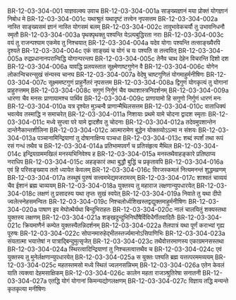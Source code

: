 BR-12-03-304-001  	याज्ञवल्क्य उवाच
BR-12-03-304-001a	साङ्ख्यज्ञानं मया प्रोक्तं योगज्ञानं निबोध मे
BR-12-03-304-001c	यथाश्रुतं यथादृष्टं तत्त्वेन नृपसत्तम
BR-12-03-304-002a	नास्ति साङ्ख्यसमं ज्ञानं नास्ति योगसमं बलम्
BR-12-03-304-002c	तावुभावेकचर्यौ तु उभावनिधनौ स्मृतौ
BR-12-03-304-003a	पृथक्पृथक्तु पश्यन्ति येऽल्पबुद्धिरता नराः
BR-12-03-304-003c	वयं तु राजन्पश्याम एकमेव तु निश्चयात्
BR-12-03-304-004a	यदेव योगाः पश्यन्ति तत्साङ्ख्यैरपि दृश्यते
BR-12-03-304-004c	एकं साङ्ख्यं च योगं च यः पश्यति स तत्त्ववित्
BR-12-03-304-005a	रुद्रप्रधानानपरान्विद्धि योगान्परन्तप
BR-12-03-304-005c	तेनैव चाथ देहेन विचरन्ति दिशो दश
BR-12-03-304-006a	यावद्धि प्रलयस्तात सूक्ष्मेणाष्टगुणेन वै
BR-12-03-304-006c	योगेन लोकान्विचरन्सुखं संन्यस्य चानघ
BR-12-03-304-007a	वेदेषु चाष्टगुणितं योगमाहुर्मनीषिणः
BR-12-03-304-007c	सूक्ष्ममष्टगुणं प्राहुर्नेतरं नृपसत्तम
BR-12-03-304-008a	द्विगुणं योगकृत्यं तु योगानां प्राहुरुत्तमम्
BR-12-03-304-008c	सगुणं निर्गुणं चैव यथाशास्त्रनिदर्शनम्
BR-12-03-304-009a	धारणा चैव मनसः प्राणायामश्च पार्थिव
BR-12-03-304-009c	प्राणायामो हि सगुणो निर्गुणं धारणं मनः
BR-12-03-304-010a	यत्र दृश्येत मुञ्चन्वै प्राणान्मैथिलसत्तम
BR-12-03-304-010c	वाताधिक्यं भवत्येव तस्माद्धि न समाचरेत्
BR-12-03-304-011a	निशायाः प्रथमे यामे चोदना द्वादश स्मृताः
BR-12-03-304-011c	मध्ये सुप्त्वा परे यामे द्वादशैव तु चोदनाः
BR-12-03-304-012a	तदेवमुपशान्तेन दान्तेनैकान्तशीलिना
BR-12-03-304-012c	आत्मारामेण बुद्धेन योक्तव्योऽऽत्मा न संशयः
BR-12-03-304-013a	पञ्चानामिन्द्रियाणां तु दोषानाक्षिप्य पञ्चधा
BR-12-03-304-013c	शब्दं स्पर्शं तथा रूपं रसं गन्धं तथैव च
BR-12-03-304-014a	प्रतिभामपवर्गं च प्रतिसंहृत्य मैथिल
BR-12-03-304-014c	इन्द्रियग्राममखिलं मनस्यभिनिवेश्य ह
BR-12-03-304-015a	मनस्तथैवाहङ्कारे प्रतिष्ठाप्य नराधिप
BR-12-03-304-015c	अहङ्कारं तथा बुद्धौ बुद्धिं च प्रकृतावपि
BR-12-03-304-016a	एवं हि परिसङ्ख्याय ततो ध्यायेत केवलम्
BR-12-03-304-016c	विरजस्कमलं नित्यमनन्तं शुद्धमव्रणम्
BR-12-03-304-017a	तस्थुषं पुरुषं सत्त्वमभेद्यमजरामरम्
BR-12-03-304-017c	शाश्वतं चाव्ययं चैव ईशानं ब्रह्म चाव्ययम्
BR-12-03-304-018a	युक्तस्य तु महाराज लक्षणान्युपधारयेत्
BR-12-03-304-018c	लक्षणं तु प्रसादस्य यथा तृप्तः सुखं स्वपेत्
BR-12-03-304-019a	निवाते तु यथा दीपो ज्वलेत्स्नेहसमन्वितः
BR-12-03-304-019c	निश्चलोर्ध्वशिखस्तद्वद्युक्तमाहुर्मनीषिणः
BR-12-03-304-020a	पाषाण इव मेघोत्थैर्यथा बिन्दुभिराहतः
BR-12-03-304-020c	नालं चालयितुं शक्यस्तथा युक्तस्य लक्षणम्
BR-12-03-304-021a	शङ्खदुन्दुभिनिर्घोषैर्विविधैर्गीतवादितैः
BR-12-03-304-021c	क्रियमाणैर्न कम्पेत युक्तस्यैतन्निदर्शनम्
BR-12-03-304-022a	तैलपात्रं यथा पूर्णं कराभ्यां गृह्य पूरुषः
BR-12-03-304-022c	सोपानमारुहेद्भीतस्तर्ज्यमानोऽसिपाणिभिः
BR-12-03-304-023a	संयतात्मा भयात्तेषां न पात्राद्बिन्दुमुत्सृजेत्
BR-12-03-304-023c	तथैवोत्तरमाणस्य एकाग्रमनसस्तथा
BR-12-03-304-024a	स्थिरत्वादिन्द्रियाणां तु निश्चलत्वात्तथैव च
BR-12-03-304-024c	एवं युक्तस्य तु मुनेर्लक्षणान्युपधारयेत्
BR-12-03-304-025a	स युक्तः पश्यति ब्रह्म यत्तत्परममव्ययम्
BR-12-03-304-025c	महतस्तमसो मध्ये स्थितं ज्वलनसन्निभम्
BR-12-03-304-026a	एतेन केवलं याति त्यक्त्वा देहमसाक्षिकम्
BR-12-03-304-026c	कालेन महता राजञ्श्रुतिरेषा सनातनी
BR-12-03-304-027a	एतद्धि योगं योगानां किमन्यद्योगलक्षणम्
BR-12-03-304-027c	विज्ञाय तद्धि मन्यन्ते कृतकृत्या मनीषिणः

